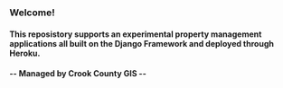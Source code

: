 ### Welcome!

#### This reposistory supports an experimental property management applications all built on the Django Framework and deployed through Heroku.

#### -- Managed by Crook County GIS --